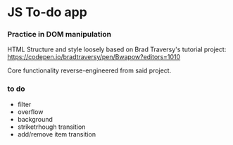 # JS To-do app

### Practice in DOM manipulation

HTML Structure and style loosely based on Brad Traversy's tutorial project:
https://codepen.io/bradtraversy/pen/Bwapow?editors=1010

Core functionality reverse-engineered from said project.

### to do

- filter
- overflow
- background
- striketrhough transition
- add/remove item transition
